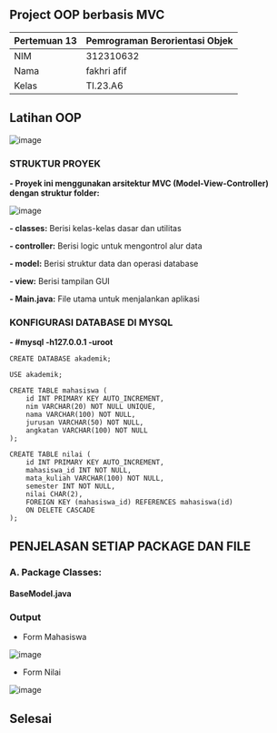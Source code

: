 ## Project OOP berbasis MVC
| Pertemuan 13  |  Pemrograman Berorientasi Objek  
|-------|---------
| NIM   | 312310632
| Nama  | fakhri afif
| Kelas | TI.23.A6


## Latihan OOP
![image](latihan.png)

### STRUKTUR PROYEK

**- Proyek ini menggunakan arsitektur MVC (Model-View-Controller) dengan struktur folder:**

![image](ss/struktur1.png)

**- classes:** Berisi kelas-kelas dasar dan utilitas

**- controller:** Berisi logic untuk mengontrol alur data

**- model:** Berisi struktur data dan operasi database

**- view:** Berisi tampilan GUI

**- Main.java:** File utama untuk menjalankan aplikasi

### KONFIGURASI DATABASE DI MYSQL

**- #mysql -h127.0.0.1 -uroot**

```
CREATE DATABASE akademik;
```
```
USE akademik;
```
```
CREATE TABLE mahasiswa (
    id INT PRIMARY KEY AUTO_INCREMENT,
    nim VARCHAR(20) NOT NULL UNIQUE,
    nama VARCHAR(100) NOT NULL,
    jurusan VARCHAR(50) NOT NULL,
    angkatan VARCHAR(100) NOT NULL
);
```
```
CREATE TABLE nilai (
    id INT PRIMARY KEY AUTO_INCREMENT,
    mahasiswa_id INT NOT NULL,
    mata_kuliah VARCHAR(100) NOT NULL,
    semester INT NOT NULL,
    nilai CHAR(2),
    FOREIGN KEY (mahasiswa_id) REFERENCES mahasiswa(id)
    ON DELETE CASCADE
);
```

## PENJELASAN SETIAP PACKAGE DAN FILE

### A. Package Classes:

#### BaseModel.java


### Output

- Form Mahasiswa

![image](ss/outputmhs.png)

- Form Nilai

![image](ss/outputnilai.png)

## Selesai
